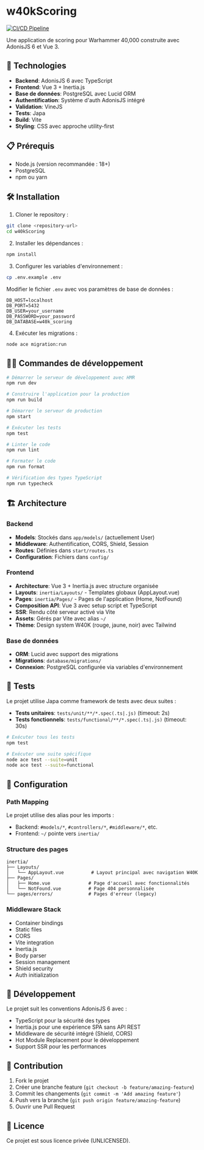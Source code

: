 # w40kScoring

[![CI/CD Pipeline](https://github.com/eliemoriceau/w40kScoring/actions/workflows/main.yml/badge.svg)](https://github.com/eliemoriceau/w40kScoring/actions/workflows/main.yml)

Une application de scoring pour Warhammer 40,000 construite avec AdonisJS 6 et Vue 3.

## 🚀 Technologies

- **Backend**: AdonisJS 6 avec TypeScript
- **Frontend**: Vue 3 + Inertia.js
- **Base de données**: PostgreSQL avec Lucid ORM
- **Authentification**: Système d'auth AdonisJS intégré
- **Validation**: VineJS
- **Tests**: Japa
- **Build**: Vite
- **Styling**: CSS avec approche utility-first

## 📋 Prérequis

- Node.js (version recommandée : 18+)
- PostgreSQL
- npm ou yarn

## 🛠️ Installation

1. Cloner le repository :

```bash
git clone <repository-url>
cd w40kScoring
```

2. Installer les dépendances :

```bash
npm install
```

3. Configurer les variables d'environnement :

```bash
cp .env.example .env
```

Modifier le fichier `.env` avec vos paramètres de base de données :

```
DB_HOST=localhost
DB_PORT=5432
DB_USER=your_username
DB_PASSWORD=your_password
DB_DATABASE=w40k_scoring
```

4. Exécuter les migrations :

```bash
node ace migration:run
```

## 🏃‍♂️ Commandes de développement

```bash
# Démarrer le serveur de développement avec HMR
npm run dev

# Construire l'application pour la production
npm run build

# Démarrer le serveur de production
npm start

# Exécuter les tests
npm test

# Linter le code
npm run lint

# Formater le code
npm run format

# Vérification des types TypeScript
npm run typecheck
```

## 🏗️ Architecture

### Backend

- **Models**: Stockés dans `app/models/` (actuellement User)
- **Middleware**: Authentification, CORS, Shield, Session
- **Routes**: Définies dans `start/routes.ts`
- **Configuration**: Fichiers dans `config/`

### Frontend

- **Architecture**: Vue 3 + Inertia.js avec structure organisée
- **Layouts**: `inertia/Layouts/` - Templates globaux (AppLayout.vue)
- **Pages**: `inertia/Pages/` - Pages de l'application (Home, NotFound)
- **Composition API**: Vue 3 avec setup script et TypeScript
- **SSR**: Rendu côté serveur activé via Vite
- **Assets**: Gérés par Vite avec alias `~/`
- **Thème**: Design system W40K (rouge, jaune, noir) avec Tailwind

### Base de données

- **ORM**: Lucid avec support des migrations
- **Migrations**: `database/migrations/`
- **Connexion**: PostgreSQL configurée via variables d'environnement

## 🧪 Tests

Le projet utilise Japa comme framework de tests avec deux suites :

- **Tests unitaires**: `tests/unit/**/*.spec(.ts|.js)` (timeout: 2s)
- **Tests fonctionnels**: `tests/functional/**/*.spec(.ts|.js)` (timeout: 30s)

```bash
# Exécuter tous les tests
npm test

# Exécuter une suite spécifique
node ace test --suite=unit
node ace test --suite=functional
```

## 🔧 Configuration

### Path Mapping

Le projet utilise des alias pour les imports :

- Backend: `#models/*`, `#controllers/*`, `#middleware/*`, etc.
- Frontend: `~/` pointe vers `inertia/`

### Structure des pages
```
inertia/
├── Layouts/
│   └── AppLayout.vue          # Layout principal avec navigation W40K
├── Pages/
│   ├── Home.vue              # Page d'accueil avec fonctionnalités
│   └── NotFound.vue          # Page 404 personnalisée
└── pages/errors/             # Pages d'erreur (legacy)
```

### Middleware Stack

- Container bindings
- Static files
- CORS
- Vite integration
- Inertia.js
- Body parser
- Session management
- Shield security
- Auth initialization

## 📝 Développement

Le projet suit les conventions AdonisJS 6 avec :

- TypeScript pour la sécurité des types
- Inertia.js pour une expérience SPA sans API REST
- Middleware de sécurité intégré (Shield, CORS)
- Hot Module Replacement pour le développement
- Support SSR pour les performances

## 🤝 Contribution

1. Fork le projet
2. Créer une branche feature (`git checkout -b feature/amazing-feature`)
3. Commit les changements (`git commit -m 'Add amazing feature'`)
4. Push vers la branche (`git push origin feature/amazing-feature`)
5. Ouvrir une Pull Request

## 📄 Licence

Ce projet est sous licence privée (UNLICENSED).
